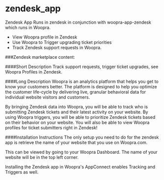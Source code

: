 zendesk_app
===========

Zendesk App 
Runs in zendesk in conjunction with woopra-app-zendesk which runs in Woopra.
* View Woopra profile in Zendesk
* Use Woopra to Trigger upgrading ticket priorities 
* Track Zendesk support requests in Woopra.


###Zendesk marketplace content:

####Short Description
Track support requests, trigger ticket upgrades, see Woopra Profiles in Zendesk.

####Long Description
Woopra is an analytics platform that helps you get to know your customers better. The platform is designed to help you optimize the customer life-cycle by delivering live, granular behavioral data for individual website visitors and customers.

By bringing Zendesk data into Woopra, you will be able to track who is submitting Zendesk tickets and their latest activity on your website. By using Woopra triggers, you will be able to prioritize Zendesk tickets based on their behavior on your website.  You will also be able to view Woopra profiles for ticket submitters right in Zendesk!

####Installation Instructions
The only setup you need to do for the zendesk app is retrieve the name of your website that you use on Woopra.com.

This can be viewed by going to your Woopra Dashboard. The name of your website will be in the top left corner.

Installing the Zendesk app in Woopra's AppConnect enables Tracking and Triggers as well.

